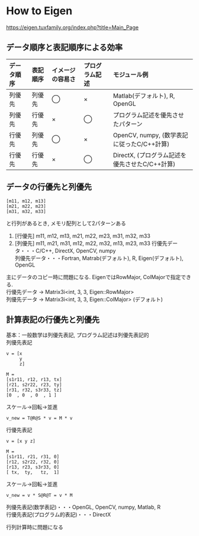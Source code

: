 # How to Eigen  
https://eigen.tuxfamily.org/index.php?title=Main_Page  

## データ順序と表記順序による効率  
| データ順序 | 表記順序 | イメージの容易さ | プログラム記述 | モジュール例 |
| :-- | :-- | :-- | :-- | :-- |
| 列優先 | 列優先 | ◯ | × | Matlab(デフォルト), R, OpenGL |
| 列優先 | 行優先 | × | ◯ | プログラム記述を優先させたパターン |
| 行優先 | 列優先 | ◯ | × | OpenCV, numpy, (数学表記に従ったC/C++計算) |
| 行優先 | 行優先 | × | ◯ | DirectX, (プログラム記述を優先させたC/C++計算) |


## データの行優先と列優先  
```
[m11, m12, m13]
[m21, m22, m23]
[m31, m32, m33]
```
と行列があるとき, メモリ配列として2パターンある  
1. [行優先] m11, m12, m13, m21, m22, m23, m31, m32, m33
2. [列優先] m11, m21, m31, m12, m22, m32, m13, m23, m33
行優先データ・・・C/C++, DirectX, OpenCV, numpy  
列優先データ・・・Fortran, Matrab(デフォルト), R, Eigen(デフォルト), OpenGL  

主にデータのコピー時に問題になる. EigenではRowMajor, ColMajorで指定できる.  
行優先データ -> Matrix3i<int, 3, 3, Eigen::RowMajor>  
列優先データ -> Matrix3i<int, 3, 3, Eigen::ColMajor> (デフォルト)  


## 計算表記の行優先と列優先  
基本：一般数学は列優先表記, プログラム記述は列優先表記的  
列優先表記  
```
v = [x
     y
     z]
```
```
M =
[s1r11, r12, r13, tx]
[r21, s2r22, r23, ty]
[r31, r32, s3r33, tz]
[0  , 0  , 0  , 1 ]
```
スケール→回転→並進  
```
v_new = T@R@S * v = M * v
```

行優先表記   
```
v = [x y z]
```
```
M =  
[s1r11, r21, r31, 0]
[r12, s2r22, r32, 0]
[r13, r23, s3r33, 0]
[ tx,  ty,   tz,  1]
```
スケール→回転→並進  
```
v_new = v * S@R@T = v * M
```
列優先表記(数学表記)・・・OpenGL, OpenCV, numpy, Matlab, R  
行優先表記(プログラム的表記)・・・DirectX  

行列計算時に問題になる  




